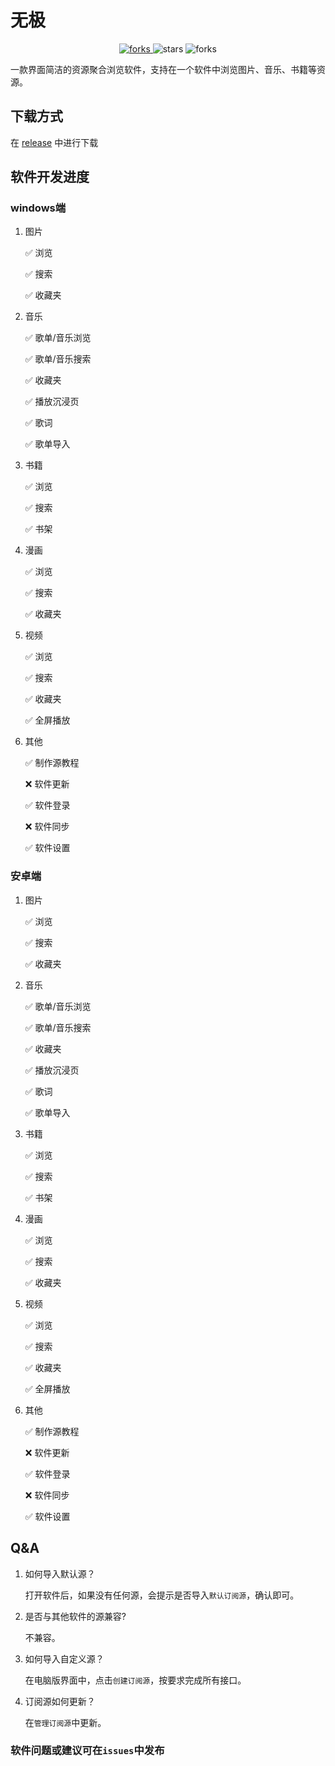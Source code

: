 # 无极

<p align="center">
  <a href="#下载">
    <img src="https://img.shields.io/github/downloads/moshstudio/wuji-tauri/total?style=flat-square" alt="forks">
  </a>
  <img src="https://img.shields.io/github/stars/moshstudio/wuji-tauri?style=flat-square" alt="stars">
  <img src="https://img.shields.io/github/forks/moshstudio/wuji-tauri?style=flat-square" alt="forks">
</p>

一款界面简洁的资源聚合浏览软件，支持在一个软件中浏览图片、音乐、书籍等资源。


## 下载方式

在 [release](https://github.com/moshstudio/wuji-tauri/releases) 中进行下载

## 软件开发进度

### windows端

1. 图片

   ✅ 浏览

   ✅ 搜索

   ✅ 收藏夹

2. 音乐

   ✅ 歌单/音乐浏览

   ✅ 歌单/音乐搜索

   ✅ 收藏夹

   ✅ 播放沉浸页

   ✅ 歌词

   ✅ 歌单导入

3. 书籍

   ✅ 浏览

   ✅ 搜索

   ✅ 书架

4. 漫画

   ✅ 浏览

   ✅ 搜索

   ✅ 收藏夹

5. 视频

   ✅ 浏览

   ✅ 搜索

   ✅ 收藏夹

   ✅ 全屏播放

6. 其他

   ✅ 制作源教程

   ❌ 软件更新

   ✅ 软件登录

   ❌ 软件同步

   ✅ 软件设置

### 安卓端

1. 图片

   ✅ 浏览

   ✅ 搜索

   ✅ 收藏夹

2. 音乐

   ✅ 歌单/音乐浏览

   ✅ 歌单/音乐搜索

   ✅ 收藏夹

   ✅ 播放沉浸页

   ✅ 歌词

   ✅ 歌单导入

3. 书籍

   ✅ 浏览

   ✅ 搜索

   ✅ 书架

4. 漫画

   ✅ 浏览

   ✅ 搜索

   ✅ 收藏夹

5. 视频

   ✅ 浏览

   ✅ 搜索

   ✅ 收藏夹

   ✅ 全屏播放

6. 其他

   ✅ 制作源教程

   ❌ 软件更新

   ✅ 软件登录

   ❌ 软件同步

   ✅ 软件设置

## Q&A

1. 如何导入默认源？

   打开软件后，如果没有任何源，会提示是否导入`默认订阅源`，确认即可。

2. 是否与其他软件的源兼容?

   不兼容。

3. 如何导入自定义源？

   在电脑版界面中，点击`创建订阅源`，按要求完成所有接口。

4. 订阅源如何更新？

   在`管理订阅源`中更新。

### 软件问题或建议可在`issues`中发布
